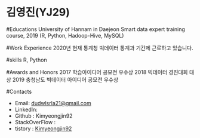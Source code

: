 # 김영진(YJ29)

#Educations
University of Hannam in Daejeon
Smart data expert training course, 2019
(R, Python, Hadoop-Hive, MySQL)

#Work Experience
2020년 현재 통계청 빅데이터 통계과 기간제 근로하고 있습니다.

#skills
R, Python

#Awards and Honors
2017 학습아이디어 공모전 우수상
2018 빅데이터 경진대회 대상
2019 충청남도 빅데이터 아이디어 공모전 우수상

#Contacts
- Email: dudwlsrla21@gmail.com
- LinkedIn: 
- Github : Kimyeongjin92
- StackOverFlow :
- tistory : <a href="https://boksl-boksl.tistory.com/">Kimyeongjin92</a>
